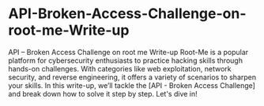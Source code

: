 # API-Broken-Access-Challenge-on-root-me-Write-up
API – Broken Access Challenge on root me Write-up
Root-Me is a popular platform for cybersecurity enthusiasts to practice hacking skills through hands-on challenges.
With categories like web exploitation, network security, and reverse engineering, it offers a variety of scenarios to sharpen your skills.
In this write-up, we’ll tackle the [API - Broken Access Challenge] and break down how to solve it step by step. Let's dive in!

